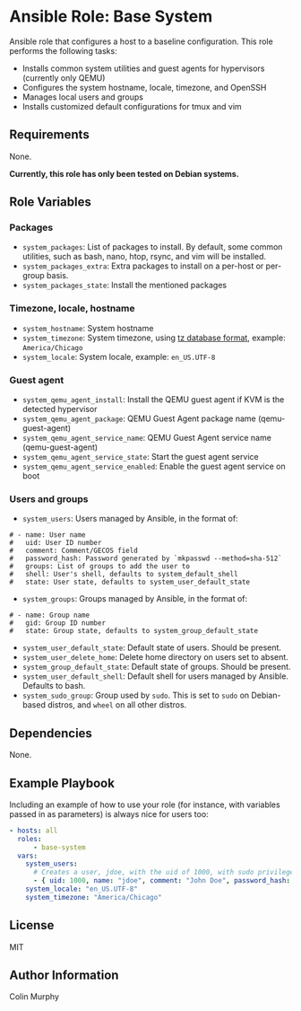# Ansible Role: Base System

Ansible role that configures a host to a baseline configuration. This role performs the following tasks:

* Installs common system utilities and guest agents for hypervisors (currently only QEMU)
* Configures the system hostname, locale, timezone, and OpenSSH
* Manages local users and groups
* Installs customized default configurations for tmux and vim

## Requirements

None.

**Currently, this role has only been tested on Debian systems.**

## Role Variables

### Packages

* `system_packages`: List of packages to install. By default, some common utilities, such as bash, nano, htop, rsync, and vim will be installed.
* `system_packages_extra`: Extra packages to install on a per-host or per-group basis.
* `system_packages_state`: Install the mentioned packages

### Timezone, locale, hostname

* `system_hostname`: System hostname
* `system_timezone`: System timezone, using [tz database format](https://en.wikipedia.org/wiki/Tz_database), example: `America/Chicago`
* `system_locale`: System locale, example: `en_US.UTF-8`

### Guest agent

* `system_qemu_agent_install`: Install the QEMU guest agent if KVM is the detected hypervisor
* `system_qemu_agent_package`: QEMU Guest Agent package name (qemu-guest-agent)
* `system_qemu_agent_service_name`: QEMU Guest Agent service name (qemu-guest-agent)
* `system_qemu_agent_service_state`: Start the guest agent service
* `system_qemu_agent_service_enabled`: Enable the guest agent service on boot

### Users and groups
* `system_users`: Users managed by Ansible, in the format of:

```
# - name: User name
#   uid: User ID number
#   comment: Comment/GECOS field
#   password_hash: Password generated by `mkpasswd --method=sha-512`
#   groups: List of groups to add the user to
#   shell: User's shell, defaults to system_default_shell
#   state: User state, defaults to system_user_default_state
```

* `system_groups`: Groups managed by Ansible, in the format of:

```
# - name: Group name
#   gid: Group ID number
#   state: Group state, defaults to system_group_default_state
```

* `system_user_default_state`: Default state of users. Should be present.
* `system_user_delete_home`: Delete home directory on users set to absent.
* `system_group_default_state`: Default state of groups. Should be present.
* `system_user_default_shell`: Default shell for users managed by Ansible. Defaults to bash.
* `system_sudo_group`: Group used by `sudo`. This is set to `sudo` on Debian-based distros, and `wheel` on all other distros.

## Dependencies

None.

## Example Playbook

Including an example of how to use your role (for instance, with variables passed in as parameters) is always nice for users too:

```yml
- hosts: all
  roles:
      - base-system
  vars:
    system_users:
      # Creates a user, jdoe, with the uid of 1000, with sudo privileges. 
      - { uid: 1000, name: "jdoe", comment: "John Doe", password_hash: "pw_hash", groups: ["{{system_sudo_group}}"], state: present }
    system_locale: "en_US.UTF-8"
    system_timezone: "America/Chicago"
```

## License

MIT

## Author Information

Colin Murphy
